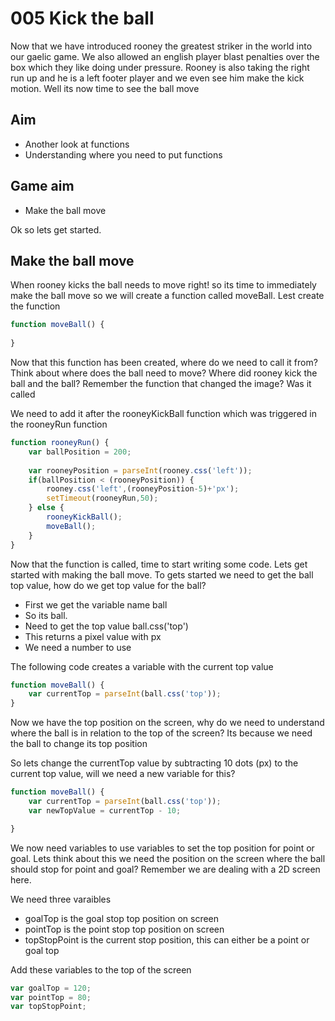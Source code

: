 005 Kick the ball
===================================

Now that we have introduced rooney the greatest striker in the world into
our gaelic game.  We also allowed an english player blast penalties over
the box which they like doing under pressure.  Rooney is also taking 
the right run up and he is a left footer player and we even see him
make the kick motion.  Well its now time to see the ball move
 
Aim
---------
* Another look at functions
* Understanding where you need to put functions


Game aim
-----------
* Make the ball move

Ok so lets get started.

Make the ball move
------------

When rooney kicks the ball needs to move right! so its time to immediately
make the ball move so we will create a function called moveBall.  Lest
create the function

````javascript
function moveBall() {
	
}
````

Now that this function has been created, where do we need to call it from?
Think about where does the ball need to move? Where did rooney kick the ball
and the ball? Remember the function that changed the image? Was it called

We need to add it after the rooneyKickBall function which was
triggered in the rooneyRun function

````javascript
function rooneyRun() {
	var ballPosition = 200;
	
	var rooneyPosition = parseInt(rooney.css('left'));
	if(ballPosition < (rooneyPosition)) {
		rooney.css('left',(rooneyPosition-5)+'px');
		setTimeout(rooneyRun,50);
	} else {
		rooneyKickBall();
		moveBall();
	}
}
````

Now that the function is called, time to start writing some code.  Lets
get started with making the ball move.  To gets started we need
 to get the ball top value, how do we get top value for the ball?
 
* First we get the variable name ball
* So its ball.
* Need to get the top value ball.css('top')
* This returns a pixel value with px
* We need a number to use

The following code creates a variable with the current top value

````javascript
function moveBall() {	
	var currentTop = parseInt(ball.css('top'));
}
````

Now we have the top position on the screen, why do we need to understand
where the ball is in relation to the top of the screen? Its because
we need the ball to change its top position

So lets change the currentTop value by subtracting 10 dots (px) to the
current top value, will we need a new variable for this?

````javascript
function moveBall() {	
	var currentTop = parseInt(ball.css('top'));
	var newTopValue = currentTop - 10;

}
````

We now need variables to use variables to set the top position for 
point or goal.  Lets think about this we need the position on the screen
where the ball should stop for point and goal? Remember we are dealing
with a 2D screen here.

We need three varaibles
* goalTop is the goal stop top position on screen
* pointTop is the point stop top position on screen
* topStopPoint is the current stop position, this can either be a point or goal top

Add these variables to the top of the screen

````javascript
var goalTop = 120;
var pointTop = 80;
var topStopPoint;
````